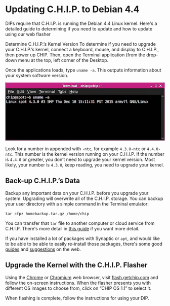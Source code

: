 ﻿# Updating C.H.I.P. to Debian 4.4
DIPs require that C.H.I.P. is running the Debian 4.4 Linux kernel. Here's a detailed guide to determining if you need to update and how to update using our web flasher

Determine C.H.I.P.’s Kernel Version
To determine if you need to upgrade your C.H.I.P.’s kernel, connect a keyboard, mouse, and display to C.H.I.P., then power up CHIP.
Then, open the Terminal application (from the drop-down menu at the top, left corner of the Desktop.

Once the applications loads, type `uname -a`. This outputs information about your system software version.

![uname results in terminal](images/update_uname.jpg)

Look for a number in appended with `-ntc`, for example `4.3.0-ntc` or `4.4.0-ntc`. This number is the kernel version running on your C.H.I.P. If the number is `4.4.0` or greater, you don’t need to upgrade your kernel version. Most likely, your number is `4.3.0`, keep reading, you need to upgrade your kernel.

## Back-up C.H.I.P.’s Data
Backup any important data on your C.H.I.P. before you upgrade your system. Upgrading will overwrite all of the C.H.I.P. storage. You can backup your user directory with a simple command in the Terminal emulator:

```shell
tar cfpz homebackup.tar.gz /home/chip
```

You can transfer that `tar` file to another computer or cloud service from C.H.I.P. There's more detail in [this guide](https://mylinuxramblings.wordpress.com/2010/01/10/how-to-backup-and-restore-your-home-directory/) if you want more detail.

If you have installed a lot of packages with Synaptic or `apt`, and would like to be able to be able to easily re-install those packages, there's some good [guides](http://www.debianadmin.com/clone-your-ubuntu-installation.html) and [suggestions](http://serverfault.com/questions/175504/how-do-i-get-the-history-of-apt-get-install-on-ubuntu) on the web.

## Upgrade the Kernel with the C.H.I.P. Flasher

Using the [Chrome](https://www.google.com/chrome/browser/desktop/) or [Chromium](https://www.chromium.org/getting-involved/download-chromium) web browser, visit [flash.getchip.com](http://flash.getchip.com) and follow the on-screen instructions. When the flasher presents you with different OS images to choose from, click on “CHIP OS 1.1” to select it.

When flashing is complete, follow the instructions for using your DIP.
